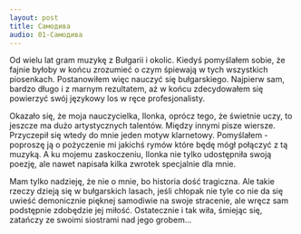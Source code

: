```yaml
---
layout: post
title: Самодива
audio: 01-Самодива
---
```

Od wielu lat gram muzykę z Bułgarii i okolic. Kiedyś pomyślałem sobie, że fajnie byłoby w końcu zrozumieć o czym śpiewają w tych wszystkich piosenkach. Postanowiłem więc nauczyć się bułgarskiego. Najpierw sam, bardzo długo i z marnym rezultatem, aż w końcu zdecydowałem się powierzyć swój językowy los w ręce profesjonalisty.

Okazało się, że moja nauczycielka, Ilonka, oprócz tego, że świetnie uczy, to jeszcze ma dużo artystycznych talentów.
Między innymi pisze wiersze. Przyczepił się wtedy do mnie jeden motyw klarnetowy. Pomyślałem - poproszę ją o pożyczenie mi jakichś rymów które będę mógł połączyć z tą muzyką. A ku mojemu zaskoczeniu, Ilonka nie tylko udostępniła swoją poezję, ale nawet napisała kilka zwrotek specjalnie dla mnie.

Mam tylko nadzieję, że nie o mnie, bo historia dość tragiczna. Ale takie rzeczy dzieją się w bułgarskich lasach, jeśli chłopak nie tyle co nie da się uwieść demonicznie pięknej samodiwie na swoje stracenie, ale wręcz sam podstępnie zdobędzie jej miłość. Ostatecznie i tak wiła, śmiejąc się, zatańczy ze swoimi siostrami nad jego grobem...
